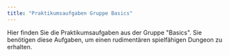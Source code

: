 ```yaml
---
title: "Praktikumsaufgaben Gruppe Basics"
---
```


Hier finden Sie die Praktikumsaufgaben aus der Gruppe "Basics". Sie benötigen diese Aufgaben,
um einen rudimentären spielfähigen Dungeon zu erhalten.
